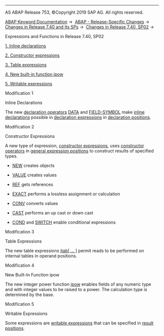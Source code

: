   

* * *

AS ABAP Release 753, ©Copyright 2019 SAP AG. All rights reserved.

[ABAP Keyword Documentation](javascript:call_link\('abenabap.htm'\)) →  [ABAP - Release-Specific Changes](javascript:call_link\('abennews.htm'\)) →  [Changes in Release 7.40 and Its SPs](javascript:call_link\('abennews-740.htm'\)) →  [Changes in Release 7.40, SP02](javascript:call_link\('abennews-740_sp02.htm'\)) → 

Expressions and Functions in Release 7.40, SP02

[1\. Inline declarations](#!ABAP_MODIFICATION_1@1@)

[2\. Constructor expressions](#!ABAP_MODIFICATION_2@2@)

[3\. Table expressions](#!ABAP_MODIFICATION_3@3@)

[4\. New built-in function ipow](#!ABAP_MODIFICATION_4@4@)

[5\. Writable expressions](#!ABAP_MODIFICATION_5@5@)

Modification 1

Inline Declarations

The new [declaration operators](javascript:call_link\('abendeclaration_operator_glosry.htm'\) "Glossary Entry") [DATA](javascript:call_link\('abendata_inline.htm'\)) and [FIELD-SYMBOL](javascript:call_link\('abenfield-symbol_inline.htm'\)) make [inline declarations](javascript:call_link\('abeninline_declaration_glosry.htm'\) "Glossary Entry") possible in [declaration expressions](javascript:call_link\('abendeclaration_expression_glosry.htm'\) "Glossary Entry") in [declaration positions](javascript:call_link\('abendeclaration_position_glosry.htm'\) "Glossary Entry").

Modification 2

Constructor Expressions

A new type of expression, [constructor expressions](javascript:call_link\('abenconstructor_expressions.htm'\)), uses [constructor operators](javascript:call_link\('abenconstructor_operator_glosry.htm'\) "Glossary Entry") in [general expression positions](javascript:call_link\('abengeneral_expression_positions.htm'\)) to construct results of specified types.

-   [NEW](javascript:call_link\('abenconstructor_expression_new.htm'\)) creates objects
    
-   [VALUE](javascript:call_link\('abenconstructor_expression_value.htm'\)) creates values
    
-   [REF](javascript:call_link\('abenconstructor_expression_ref.htm'\)) gets references
    
-   [EXACT](javascript:call_link\('abenconstructor_expression_exact.htm'\)) performs a lossless assignment or calculation
    
-   [CONV](javascript:call_link\('abenconstructor_expression_conv.htm'\)) converts values
    
-   [CAST](javascript:call_link\('abenconstructor_expression_cast.htm'\)) performs an up cast or down cast
    
-   [COND](javascript:call_link\('abenconditional_expression_cond.htm'\)) and [SWITCH](javascript:call_link\('abenconditional_expression_switch.htm'\)) enable conditional expressions
    

Modification 3

Table Expressions

The new table expressions [itab\[ ... \]](javascript:call_link\('abentable_expressions.htm'\)) permit reads to be performed on internal tables in operand positions.

Modification 4

New Built-In Function ipow

The new integer power function [ipow](javascript:call_link\('abenpower_function.htm'\)) enables fields of any numeric type and with integer values to be raised to a power. The calculation type is determined by the base.

Modification 5

Writable Expressions

Some expressions are [writable expressions](javascript:call_link\('abenwritable_expression_glosry.htm'\) "Glossary Entry") that can be specified in [result positions](javascript:call_link\('abenresult_position_glosry.htm'\) "Glossary Entry").